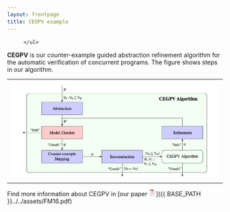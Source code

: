 ```yaml
---
layout: frontpage
title: CEGPV example
---
```


<div class="navbar">
  <div class="navbar-inner">
      <ul class="nav">
          <!--- <li><a href="geneticmaps_fig3.html">prev</a></li> -->
          <!--- <li><a href="tian2016_fig4.html">next</a></li> -->
          
      </ul>
  </div>
</div>

**CEGPV** is our counter-example guided abstraction refinement algorithm for the automatic verification of concurrent programs.
The figure shows steps in our algorithm. 
 
<table class="wide">
<tr>
  <td class="center">
    <a href="pages/publpics/cegpv.html">
        <img src="../../assets/publpics/cegpv_big.png" alt="CEGPV algorithm" title="CEGPV algorithm"/>
    </a>
  </td> 
</tr> 
</table>

Find more information about CEGPV in [our paper ![pdf (1.5M)](../icons16/pdf-icon.png)]({{ BASE_PATH }}../../assets/FM16.pdf)
